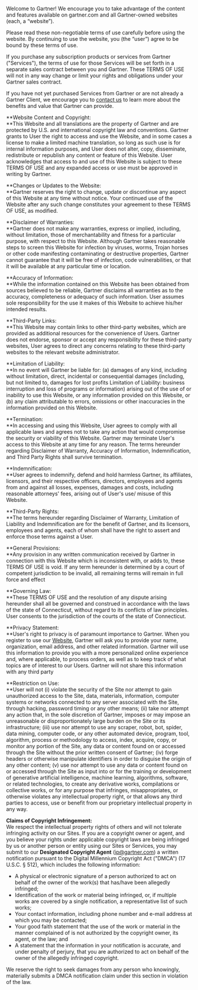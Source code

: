 Welcome to Gartner! We encourage you to take advantage of the content and features available on gartner.com and all Gartner-owned websites (each, a “website”).  
  
Please read these non-negotiable terms of use carefully before using the website. By continuing to use the website, you (the “user”) agree to be bound by these terms of use.

If you purchase any subscription products or services from Gartner ("Services"), the terms of use for those Services will be set forth in a separate sales contract between you and Gartner. These TERMS OF USE will not in any way change or limit your rights and obligations under your Gartner sales contract.  
  
If you have not yet purchased Services from Gartner or are not already a Gartner Client, we encourage you to [contact us](https://www.gartner.com/en/become-a-client) to learn more about the benefits and value that Gartner can provide.

**Website Content and Copyright:  
**This Website and all translations are the property of Gartner and are protected by U.S. and international copyright law and conventions. Gartner grants to User the right to access and use the Website, and in some cases a license to make a limited machine translation, so long as such use is for internal information purposes, and User does not alter, copy, disseminate, redistribute or republish any content or feature of this Website. User acknowledges that access to and use of this Website is subject to these TERMS OF USE and any expanded access or use must be approved in writing by Gartner.

**Changes or Updates to the Website:  
**Gartner reserves the right to change, update or discontinue any aspect of this Website at any time without notice. Your continued use of the Website after any such change constitutes your agreement to these TERMS OF USE, as modified.

**Disclaimer of Warranties:  
**Gartner does not make any warranties, express or implied, including, without limitation, those of merchantability and fitness for a particular purpose, with respect to this Website. Although Gartner takes reasonable steps to screen this Website for infection by viruses, worms, Trojan horses or other code manifesting contaminating or destructive properties, Gartner cannot guarantee that it will be free of infection, code vulnerabilities, or that it will be available at any particular time or location.

**Accuracy of Information:  
**While the information contained on this Website has been obtained from sources believed to be reliable, Gartner disclaims all warranties as to the accuracy, completeness or adequacy of such information. User assumes sole responsibility for the use it makes of this Website to achieve his/her intended results. 

**Third-Party Links:  
**This Website may contain links to other third-party websites, which are provided as additional resources for the convenience of Users. Gartner does not endorse, sponsor or accept any responsibility for these third-party websites, User agrees to direct any concerns relating to these third-party websites to the relevant website administrator. 

**Limitation of Liability:  
**In no event will Gartner be liable for: (a) damages of any kind, including without limitation, direct, incidental or consequential damages (including, but not limited to, damages for lost profits Limitation of Liability: business interruption and loss of programs or information) arising out of the use of or inability to use this Website, or any information provided on this Website, or (b) any claim attributable to errors, omissions or other inaccuracies in the information provided on this Website. 

**Termination:  
**In accessing and using this Website, User agrees to comply with all applicable laws and agrees not to take any action that would compromise the security or viability of this Website. Gartner may terminate User's access to this Website at any time for any reason. The terms hereunder regarding Disclaimer of Warranty, Accuracy of Information, Indemnification, and Third Party Rights shall survive termination. 

**Indemnification:  
**User agrees to indemnify, defend and hold harmless Gartner, its affiliates, licensors, and their respective officers, directors, employees and agents from and against all losses, expenses, damages and costs, including reasonable attorneys' fees, arising out of User's use/ misuse of this Website.

**Third-Party Rights:  
**The terms hereunder regarding Disclaimer of Warranty, Limitation of Liability and Indemnification are for the benefit of Gartner, and its licensors, employees and agents, each of whom shall have the right to assert and enforce those terms against a User.

**General Provisions:  
**Any provision in any written communication received by Gartner in connection with this Website which is inconsistent with, or adds to, these TERMS OF USE is void. If any term hereunder is determined by a court of competent jurisdiction to be invalid, all remaining terms will remain in full force and effect

**Governing Law:  
**These TERMS OF USE and the resolution of any dispute arising hereunder shall all be governed and construed in accordance with the laws of the state of Connecticut, without regard to its conflicts of law principles. User consents to the jurisdiction of the courts of the state of Connecticut.

**Privacy Statement:  
**User's right to privacy is of paramount importance to Gartner. When you register to use our [Website](https://www.gartner.com/en/about/policies/privacy), Gartner will ask you to provide your name, organization, email address, and other related information. Gartner will use this information to provide you with a more personalized online experience and, where applicable, to process orders, as well as to keep track of what topics are of interest to our Users. Gartner will not share this information with any third party

**Restriction on Use:  
**User will not (i) violate the security of the Site nor attempt to gain unauthorized access to the Site, data, materials, information, computer systems or networks connected to any server associated with the Site, through hacking, password timing or any other means; (ii) take nor attempt any action that, in the sole discretion of Gartner, imposes or may impose an unreasonable or disproportionately large burden on the Site or its infrastructure; (iii) use nor attempt to use any scraper, robot, bot, spider, data mining, computer code, or any other automated device, program, tool, algorithm, process or methodology to access, index, acquire, copy, or monitor any portion of the Site, any data or content found on or accessed through the Site without the prior written consent of Gartner; (iv) forge headers or otherwise manipulate identifiers in order to disguise the origin of any other content; (v) use nor attempt to use any data or content found on or accessed through the Site as input into or for the training or development of generative artificial intelligence, machine learning, algorithms, software, or related technologies, to create any derivative works, compilations or collective works, or for any purpose that infringes, misappropriates, or otherwise violates any intellectual property right, or that allows any third parties to access, use or benefit from our proprietary intellectual property in any way.

**Claims of Copyright Infringement:**  
We respect the intellectual property rights of others and will not tolerate infringing activity on our Sites. If you are a copyright owner or agent, and you believe your rights under applicable copyright laws are being infringed by us or another person or entity using our Sites or Services, you may submit to our **Designated Copyright Agent** ([ip@gartner.com](mailto:ip@gartner.com)) a written notification pursuant to the Digital Millennium Copyright Act ("DMCA") (17 U.S.C. § 512), which includes the following information:

* A physical or electronic signature of a person authorized to act on behalf of the owner of the work(s) that has/have been allegedly infringed;
* Identification of the work or material being infringed, or, if multiple works are covered by a single notification, a representative list of such works;
* Your contact information, including phone number and e-mail address at which you may be contacted;
* Your good faith statement that the use of the work or material in the manner complained of is not authorized by the copyright owner, its agent, or the law; and
* A statement that the information in your notification is accurate, and under penalty of perjury, that you are authorized to act on behalf of the owner of the allegedly infringed copyright.

We reserve the right to seek damages from any person who knowingly, materially submits a DMCA notification claim under this section in violation of the law.
